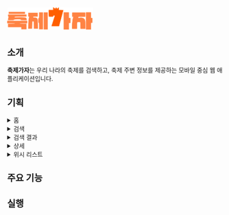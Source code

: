 # <img src="./public/logo.svg" alt="home page" width="200" />

## 소개

**축제가자**는 우리 나라의 축제를 검색하고, 축제 주변 정보를 제공하는 모바일 중심 웹 애플리케이션입니다.

## 기획

<details>
  <summary>홈</summary>
  <img src="./prototype_image/home.png" alt="home page" width="200" />
</details>

<details>
  <summary>검색</summary>
  <img src="./prototype_image/search_1.png" alt="search page 1" width="200" />
  <img src="./prototype_image/search_2.png" alt="search page 2" width="200" />
  <img src="./prototype_image/search_3.png" alt="search page 3" width="200" />
</details>

<details>
  <summary>검색 결과</summary>
  <img src="./prototype_image/search_result.png" alt="search result page" width="200" />
</details>

<details>
  <summary>상세</summary>
  <img src="./prototype_image/detail.png" alt="detail page" width="200" />
</details>

<details>
  <summary>위시 리스트</summary>
  <img src="./prototype_image/wish_list.png" alt="whish-list page" width="200" />
</details>

## 주요 기능

## 실행
